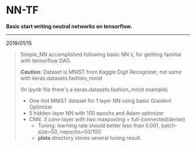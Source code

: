# NN-TF
**Basic start writing neutral networks on tensorflow.**

---

2019/01/15

> Simple_NN accomplished following basic NN s, for gettting familiar with tensorflow DAG.
>
> ***Caution***: Dataset is MNIST from Kaggle Digit Recognizer, not same with keras.datasets.fashion_mnist
>
> (In ipynb file there's a keras.datasets.fashion_mnist example)
>
> * One-hot MNIST dataset for 1 layer NN using basic Graident Optimizer
> * 5 hidden-layer NN with 100 epochs and Adam optimizer 
> * CNN: 3 conv-layer with two maxpooling + full-connected(dense)
>   * Tuning: learning rate should better less than 0.001, batch-size=50, nepochs=50/100
>   * **plots** directory stores several tuning result.

